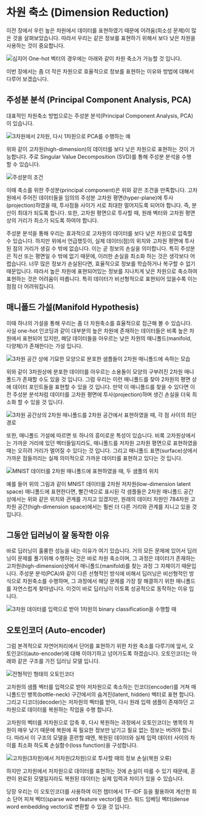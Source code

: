 # 차원 축소 (Dimension Reduction)

이전 장에서 우린 높은 차원에서 데이터를 표현하였기 때문에 어려움(희소성 문제)이 많은 것을 살펴보았습니다. 따라서 우리는 같은 정보를 표현하기 위해서 보다 낮은 차원을 사용하는 것이 중요합니다.

![심지어 One-hot 벡터의 경우에는 아래와 같이 차원 축소가 가능할 것 입니다.](../assets/06-02-01.png)

이번 장에서는 좀 더 작은 차원으로 효율적으로 정보를 표현하는 이유와 방법에 대해서 다루어 보겠습니다.

## 주성분 분석 (Principal Component Analysis, PCA)

대표적인 차원축소 방법으로는 주성분 분석(Principal Component Analysis, PCA)이 있습니다.

![3차원에서 2차원, 다시 1차원으로 PCA를 수행하는 예](../assets/06-02-02.png)

위와 같이 고차원(high-dimension)의 데이터를 보다 낮은 차원으로 표현하는 것이 가능합니다. 주로 Singular Value Decomposition (SVD)를 통해 주성분 분석을 수행 할 수 있습니다.

![주성분의 조건](../assets/06-02-03.png)

이때 축소를 위한 주성분(principal component)은 위와 같은 조건을 만족합니다. 고차원에서 주어진 데이터들을 임의의 주성분 고차원 평면(hyper-plane)에 투사(projection)하였을 때, 투사점들 사이가 서로 최대한 멀어지도록 되어야 합니다. 즉, 분산이 최대가 되도록 합니다. 또한, 고차원 평면으로 투사할 때, 원래 벡터와 고차원 평면상의 거리가 최소가 되도록 하여야 합니다.

주성분 분석을 통해 우리는 효과적으로 고차원의 데이터를 보다 낮은 차원으로 압축할 수 있습니다. 하지만 위에서 언급했듯이, 실제 데이터(점)의 위치와 고차원 평면에 투사된 점의 거리가 생길 수 밖에 없습니다. 이는 곧 정보의 손실을 의미합니다. 특히 주성분은 직선 또는 평면일 수 밖에 없기 때문에, 이러한 손실을 최소화 하는 것은 생각보다 어렵습니다. 너무 많은 정보가 손실된다면, 효율적으로 정보를 학습하거나 복구할 수 없기 때문입니다. 따라서 높은 차원에 표현되어있는 정보를 지나치게 낮은 차원으로 축소하여 표현하는 것은 어려움이 따릅니다. 특히 데이터가 비선형적으로 표현되어 있을수록 이는 점점 더 어려워집니다.

## 매니폴드 가설(Manifold Hypothesis)

이때 하나의 가설을 통해 우리는 좀 더 차원축소를 효율적으로 접근해 볼 수 있습니다. 사실 one-hot 인코딩과 같이 대부분의 높은 차원에 존재하는 데이터들은 비록 높은 차원에서 표현되어 있지만, 해당 데이터들을 아우르는 낮은 차원의 매니폴드(manifold, 다양체)가 존재한다는 가설 입니다.

![3차원 공간 상에 기묘한 모양으로 분포한 샘플들이 2차원 매니폴드에 속하는 모습](../assets/06-02-04.png)

위와 같이 3차원상에 분포한 데이터를 아우르는 소용돌이 모양의 구부려진 2차원 매니폴드가 존재할 수도 있을 것 입니다. 그럼 우리는 이런 매니폴드를 찾아 2차원의 평면 상에 데이터 포인트들을 표현할 수 있을 것 입니다. 만약 이 매니폴드를 찾을 수 있다면 이전 주성분 분석처럼 데이터를 고차원 평면에 투사(projection)하며 생긴 손실을 더욱 최소화 할 수 있을 것 입니다.

![3차원 공간상의 2차원 매니폴드를 2차원 공간에서 표현하였을 때, 각 점 사이의 최단경로](../assets/06-02-05.png)

또한, 매니폴드 가설에 따르면 또 하나의 흥미로운 특성이 있습니다. 비록 고차원상에서는 가까운 거리에 있던 벡터들일지라도, 매니폴드를 저차원 고차원 평면으로 표현하였을 때는 오히려 거리가 멀어질 수 있다는 것 입니다. 그리고 매니폴드 표면(surface)상에서 가까운 점들끼리는 실제 의미적으로 가까운 데이터를 표현하고 있다는 것 입니다.

![MNIST 데이터를 2차원 매니폴드에 표현하였을 때, 두 샘플의 위치](../assets/06-02-06.png)

예를 들어 위의 그림과 같이 MNIST 데이터를 2차원 저차원(low-dimension latent space) 매니폴드에 표현한다면, 빨간색으로 표시된 각 샘플들은 2차원 매니폴드 공간 상에서는 위와 같은 위치와 관계를 가지고 있겠지만, 원래의 데이터 차원인 784차원 고차원 공간(high-dimension space)에서는 훨씬 더 다른 거리와 관계를 지니고 있을 것 입니다.

## 그동안 딥러닝이 잘 동작한 이유

바로 딥러닝이 훌륭한 성능을 내는 이유가 여기 있습니다. 거의 모든 문제에 있어서 딥러닝이 문제를 풀기위해 수행하는 것은 바로 차원 축소이며, 그 과정은 데이터가 존재하는 고차원(high-dimension)상에서 매니폴드(manifold)를 찾는 과정 그 자체이기 때문입니다. 주성분 분석(PCA)와 같이 다른 선형적인 방식에 비해서 딥러닝은 비선형적인 방식으로 차원축소를 수행하며, 그 과정에서 해당 문제를 가장 잘 해결하기 위한 매니폴드를 자연스럽게 찾아냅니다. 이것이 바로 딥러닝이 이토록 성공적으로 동작하는 이유 입니다.

![3차원 데이터를 입력으로 받아 1차원의 binary classification을 수행할 때](../assets/06-02-07.png)

## 오토인코더 (Auto-encoder)

그럼 본격적으로 자연어처리에서 단어를 표현하기 위한 차원 축소를 다루기에 앞서, 오토인코더(auto-encoder)에 대해 이야기하고 넘어가도록 하겠습니다. 오토인코더는 아래와 같은 구조를 가진 딥러닝 모델 입니다.

![전형적인 형태의 오토인코더](../assets/06-02-08.png)

고차원의 샘플 벡터를 입력으로 받아 저차원으로 축소하는 인코더(encoder)를 거쳐 매니폴드인 병목(bottle-neck) 구간에서의 숨겨진(latent, hidden) 벡터로 표현 합니다. 그리고 디코더(decoder)는 저차원의 벡터를 받아, 다시 원래 입력 샘플이 존재하던 고차원으로 데이터를 복원하는 작업을 수행 합니다.

<!--
![병목(bottle-neck) 구간에서의 매니폴드](../assets/06-02-09.png)
-->

고차원의 벡터를 저차원으로 압축 후, 다시 복원하는 과정에서 오토인코더는 병목의 차원이 매우 낮기 때문에 복원에 꼭 필요한 정보만 남기고 필요 없는 정보는 버려야 합니다. 따라서 이 구조의 모델을 훈련할 때엔, 복원된 데이터와 실제 입력 데이터 사이의 차이를 최소화 하도록 손실함수(loss function)을 구성합니다.

![고차원(3차원)에서 저차원(2차원)으로 투사할 때의 정보 손실(복원 오류)](../assets/06-02-10.png)

하지만 고차원에서 저차원으로 데이터를 표현하는 것에 손실이 따를 수 있기 때문에, 훈련이 완료된 모델일지라도 복원된 데이터는 실제 입력과 차이가 있을 수 있습니다.

<!--
![](../assets/06-02-11.png)
-->

당장 우리는 이 오토인코더를 사용하여 이전 챕터에서 TF-IDF 등을 활용하여 계산한 희소 단어 피쳐 벡터(sparse word feature vector)를 덴스 워드 임베딩 벡터(dense word embedding vector)로 변환할 수 있을 것 입니다.
